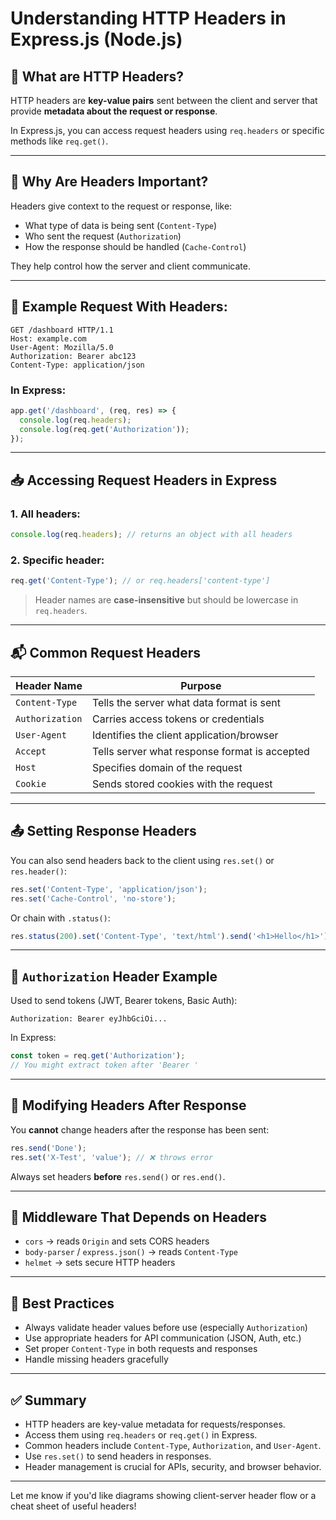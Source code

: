 # Understanding HTTP Headers in Express.js (Node.js)

## 📌 What are HTTP Headers?

HTTP headers are **key-value pairs** sent between the client and server that provide **metadata about the request or response**.

In Express.js, you can access request headers using `req.headers` or specific methods like `req.get()`.

---

## 🧠 Why Are Headers Important?

Headers give context to the request or response, like:

* What type of data is being sent (`Content-Type`)
* Who sent the request (`Authorization`)
* How the response should be handled (`Cache-Control`)

They help control how the server and client communicate.

---

## 🧪 Example Request With Headers:

```http
GET /dashboard HTTP/1.1
Host: example.com
User-Agent: Mozilla/5.0
Authorization: Bearer abc123
Content-Type: application/json
```

### In Express:

```js
app.get('/dashboard', (req, res) => {
  console.log(req.headers);
  console.log(req.get('Authorization'));
});
```

---

## 📥 Accessing Request Headers in Express

### 1. All headers:

```js
console.log(req.headers); // returns an object with all headers
```

### 2. Specific header:

```js
req.get('Content-Type'); // or req.headers['content-type']
```

> Header names are **case-insensitive** but should be lowercase in `req.headers`.

---

## 📬 Common Request Headers

| Header Name     | Purpose                                       |
| --------------- | --------------------------------------------- |
| `Content-Type`  | Tells the server what data format is sent     |
| `Authorization` | Carries access tokens or credentials          |
| `User-Agent`    | Identifies the client application/browser     |
| `Accept`        | Tells server what response format is accepted |
| `Host`          | Specifies domain of the request               |
| `Cookie`        | Sends stored cookies with the request         |

---

## 📤 Setting Response Headers

You can also send headers back to the client using `res.set()` or `res.header()`:

```js
res.set('Content-Type', 'application/json');
res.set('Cache-Control', 'no-store');
```

Or chain with `.status()`:

```js
res.status(200).set('Content-Type', 'text/html').send('<h1>Hello</h1>');
```

---

## 🔐 `Authorization` Header Example

Used to send tokens (JWT, Bearer tokens, Basic Auth):

```http
Authorization: Bearer eyJhbGciOi...
```

In Express:

```js
const token = req.get('Authorization');
// You might extract token after 'Bearer '
```

---

## 🚫 Modifying Headers After Response

You **cannot** change headers after the response has been sent:

```js
res.send('Done');
res.set('X-Test', 'value'); // ❌ throws error
```

Always set headers **before** `res.send()` or `res.end()`.

---

## 🔧 Middleware That Depends on Headers

* `cors` → reads `Origin` and sets CORS headers
* `body-parser` / `express.json()` → reads `Content-Type`
* `helmet` → sets secure HTTP headers

---

## 🧼 Best Practices

* Always validate header values before use (especially `Authorization`)
* Use appropriate headers for API communication (JSON, Auth, etc.)
* Set proper `Content-Type` in both requests and responses
* Handle missing headers gracefully

---

## ✅ Summary

* HTTP headers are key-value metadata for requests/responses.
* Access them using `req.headers` or `req.get()` in Express.
* Common headers include `Content-Type`, `Authorization`, and `User-Agent`.
* Use `res.set()` to send headers in responses.
* Header management is crucial for APIs, security, and browser behavior.

---

Let me know if you'd like diagrams showing client-server header flow or a cheat sheet of useful headers!
